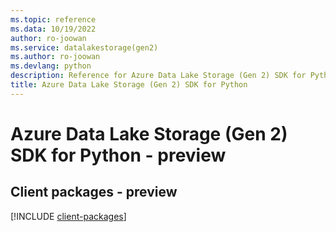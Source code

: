 ```yaml
---
ms.topic: reference
ms.data: 10/19/2022
author: ro-joowan
ms.service: datalakestorage(gen2)
ms.author: ro-joowan
ms.devlang: python
description: Reference for Azure Data Lake Storage (Gen 2) SDK for Python
title: Azure Data Lake Storage (Gen 2) SDK for Python
---
```

# Azure Data Lake Storage (Gen 2) SDK for Python - preview

## Client packages - preview
[!INCLUDE [client-packages](data-lake-storage-(gen-2)-client-index.md)]
